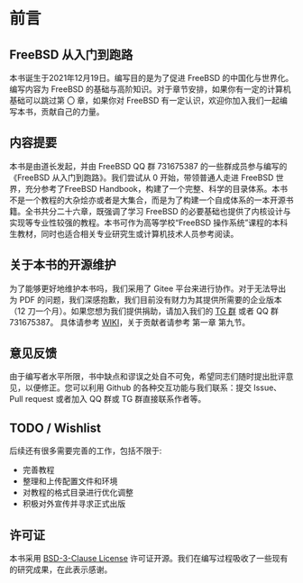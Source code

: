 # 前言

## FreeBSD 从入门到跑路
本书诞生于2021年12月19日。编写目的是为了促进 FreeBSD 的中国化与世界化。编写内容为 FreeBSD 的基础与高阶知识。对于章节安排，如果你有一定的计算机基础可以跳过第 〇 章，如果你对 FreeBSD 有一定认识，欢迎你加入我们一起编写本书，贡献自己的力量。

## 内容提要
本书是由道长发起，并由 FreeBSD QQ 群 731675387 的一些群成员参与编写的《FreeBSD 从入门到跑路》。我们尝试从 0 开始，带领普通人走进 FreeBSD 世界，充分参考了FreeBSD Handbook，构建了一个完整、科学的目录体系。本书不是一个教程的大杂烩亦或者是大集合，而是为了构建一个自成体系的一本开源书籍。全书共分二十六章，既强调了学习 FreeBSD 的必要基础也提供了内核设计与实现等专业性较强的教程。本书可作为高等学校“FreeBSD 操作系统”课程的本科生教材，同时也适合相关专业研究生或计算机技术人员参考阅读。

## 关于本书的开源维护
为了能够更好地维护本书吗，我们采用了 Gitee 平台来进行协作。对于无法导出为 PDF 的问题，我们深感抱歉，我们目前没有财力为其提供所需要的企业版本（12 刀一个月）。如果您想为我们提供捐助，请加入我们的 [TG 群](https://t.me/freebsdba) 或者 QQ 群 731675387。
具体请参考 [WIKI](https://github.com/FreeBSD-Ask/FreeBSD-Ask/wiki/%E3%80%8AFreeBSD-%E4%BB%8E%E5%85%A5%E9%97%A8%E5%88%B0%E8%B7%91%E8%B7%AF%E3%80%8B%E7%BC%96%E8%BE%91%E6%8C%87%E5%8D%97)，关于贡献者请参考 第一章 第九节。
 
 ## 意见反馈
由于编写者水平所限，书中缺点和谬误之处自不可免，希望同志们随时提出批评意见，以便修正。您可以利用 Github 的各种交互功能与我们联系：提交 Issue、Pull request 或者加入 QQ 群或 TG 群直接联系作者等。

## TODO / Wishlist
后续还有很多需要完善的工作，包括不限于:

- 完善教程
- 整理和上传配置文件和环境
- 对教程的格式目录进行优化调整
- 积极对外宣传并寻求正式出版

## 许可证
本书采用 [BSD-3-Clause License](https://github.com/FreeBSD-Ask/FreeBSD-Ask/blob/main/LICENSE) 许可证开源。我们在编写过程吸收了一些现有的研究成果，在此表示感谢。
